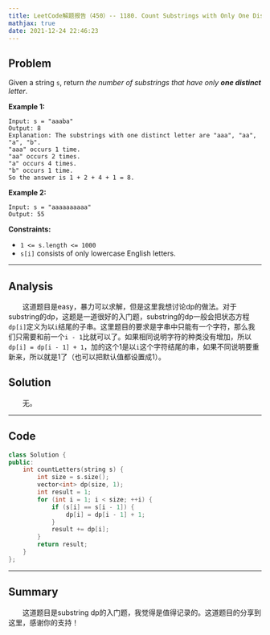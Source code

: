 ```yaml
---
title: LeetCode解题报告（450）-- 1180. Count Substrings with Only One Distinct Letter
mathjax: true
date: 2021-12-24 22:46:23
---
```


## Problem

Given a string `s`, return *the number of substrings that have only **one distinct** letter*.

<!-- more -->

**Example 1:**

```
Input: s = "aaaba"
Output: 8
Explanation: The substrings with one distinct letter are "aaa", "aa", "a", "b".
"aaa" occurs 1 time.
"aa" occurs 2 times.
"a" occurs 4 times.
"b" occurs 1 time.
So the answer is 1 + 2 + 4 + 1 = 8.
```

**Example 2:**

```
Input: s = "aaaaaaaaaa"
Output: 55
```

**Constraints:**

- `1 <= s.length <= 1000`
- `s[i]` consists of only lowercase English letters.

------

## Analysis

&emsp;&emsp;这道题目是easy，暴力可以求解，但是这里我想讨论dp的做法。对于substring的dp，这题是一道很好的入门题，substring的dp一般会把状态方程`dp[i]`定义为以`i`结尾的子串。这里题目的要求是字串中只能有一个字符，那么我们只需要和前一个`i - 1`比就可以了。如果相同说明字符的种类没有增加，所以`dp[i] = dp[i - 1] + 1`，加的这个1是以`i`这个字符结尾的串，如果不同说明要重新来，所以就是1了（也可以把默认值都设置成1）。

## Solution

&emsp;&emsp;无。

------

## Code

```c++
class Solution {
public:
    int countLetters(string s) {
        int size = s.size();
        vector<int> dp(size, 1);
        int result = 1;
        for (int i = 1; i < size; ++i) {
            if (s[i] == s[i - 1]) {
                dp[i] = dp[i - 1] + 1;
            }
            result += dp[i];
        }
        return result;
    }
};
```

------

## Summary

&emsp;&emsp;这道题目是substring dp的入门题，我觉得是值得记录的。这道题目的分享到这里，感谢你的支持！
